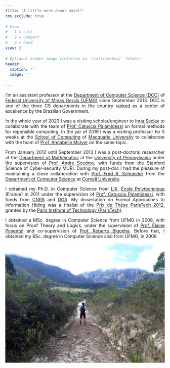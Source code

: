 ```yaml
---
title: 'A little more about myself'
cms_exclude: true

# View.
#   1 = List
#   2 = Compact
#   3 = Card
view: 2

# Optional header image (relative to `static/media/` folder).
header:
  caption: ''
  image: ''

---
```


<div style="text-align: justify"> 

I’m an assistant professor at the [Department of Computer Science (DCC)](http://www.dcc.ufmg.br/) of [Federal University of Minas Gerais (UFMG)](http://www.ufmg.br) since September 2013. DCC is one of the three CS departments in the country [ranked](http://trienal.capes.gov.br/?page_id=100) as a center of excellence by the Brazilian Government.
<!-- {style="text-align: justify;"} -->

In the whole year of 2023 I was a visiting scholar/engineer to [Inria Saclay](https://www.inria.fr/en/inria-saclay-centre) to collaborate with the team of [Prof. Catuscia Palamidessi](http://www.lix.polytechnique.fr/~catuscia/) on formal methods for reponsible computing.
In the yar of 2019 I was a visiting professor for 5 weeks at the [School of Computing](https://researchers.mq.edu.au/en/organisations/school-of-computing) of [Macquarie University](https://researchers.mq.edu.au/en/) to collaborate with the team of [Prof. Annabelle McIver](https://researchers.mq.edu.au/en/persons/annabelle-mciver) on the same topic.
<!-- {style="text-align: justify;"} -->

From January 2012 until September 2013 I was a post-doctoral researcher at the [Department of Mathematics](https://www.math.upenn.edu/) at the [University of Pennsylvania](https://www.upenn.edu/) under the supervision of [Prof. Andre Scedrov](https://www.cis.upenn.edu/~scedrov/), with funds from the Stanford Science of Cyber-security MURI. During my post-doc I had the pleasure of maintaining a close collaboration with [Prof. Fred B. Schneider](http://www.cs.cornell.edu/fbs/) from the [Department of Computer Science](https://www.cs.cornell.edu/) at [Cornell University](https://www.cornell.edu/).
<!-- {style="text-align: justify;"} -->

I obtained my Ph.D. in Computer Science from [LIX](https://www.lix.polytechnique.fr/), [École Polytechnique](http://www.polytechnique.fr/) (France) in 2011 under the supervision of [Prof. Catuscia Palamidessi](http://www.lix.polytechnique.fr/~catuscia/), with funds from [CNRS](https://www.cnrs.fr/) and [DGA](https://www.defense.gouv.fr/dga). My dissertation on Formal Approaches to Information Hiding was a finalist of the [Prix de Thèse ParisTech 2012](https://www.espci.psl.eu/?page=article-print&id_article=4022), granted by the [Paris Institute of Technology (ParisTech)](https://paristech.fr/).
<!-- {style="text-align: justify;"} -->

I obtained a MSc. degree in Computer Science from UFMG in 2008, with focus on Proof Theory and Logics, under the supervision of [Prof. Elaine Pimentel](https://sites.google.com/site/elainepimentel/) and co-supervision of [Prof. Roberto Bigonha](https://homepages.dcc.ufmg.br/~bigonha/). Before that, I obtained my BSc. degree in Computer Science also from UFMG, in 2006.
<!-- {style="text-align: justify;"} -->

</div>

![](images/journey.jpg "Santuário do Caraça, MG")